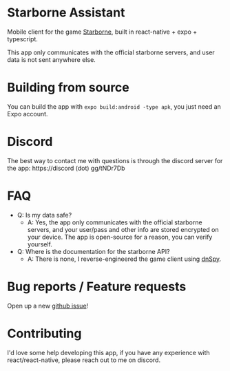 # Starborne Assistant

Mobile client for the game [Starborne](https://starborne.com), built in react-native + expo + typescript.

This app only communicates with the official starborne servers, and user data is not sent anywhere else. 

# Building from source
You can build the app with `expo build:android -type apk`, you just need an Expo account.

# Discord
The best way to contact me with questions is through the discord server for the app: https://discord (dot) gg/tNDr7Db

# FAQ
- Q: Is my data safe?
  - A: Yes, the app only communicates with the official starborne servers, and your user/pass and other info are stored encrypted on your device. The app is open-source for a reason, you can verify yourself.
- Q: Where is the documentation for the starborne API?
  - A: There is none, I reverse-engineered the game client using [dnSpy](https://github.com/0xd4d/dnSpy).
 
# Bug reports / Feature requests
Open up a new [github issue](https://github.com/arxenix/starborne-assistant/issues/new)!

# Contributing
I'd love some help developing this app, if you have any experience with react/react-native, please reach out to me on discord.
